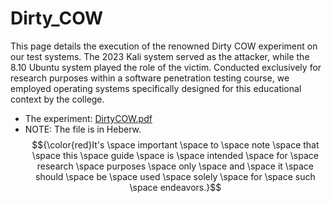 # Dirty_COW
This page details the execution of the renowned Dirty COW experiment on our test systems. The 2023 Kali system served as the attacker, while the 8.10 Ubuntu system played the role of the victim. Conducted exclusively for research purposes within a software penetration testing course, we employed operating systems specifically designed for this educational context by the college.   
- The experiment: 
[DirtyCOW.pdf](https://github.com/shakedasido/Dirty_COW/files/13875574/DirtyCOW.pdf)   
- NOTE: The file is in Heberw.
$${\color{red}It's \space important \space to \space note \space that \space this \space guide \space is \space intended \space for \space research \space purposes \space only \space and \space it \space should \space be \space used \space solely \space for \space such \space endeavors.}$$

